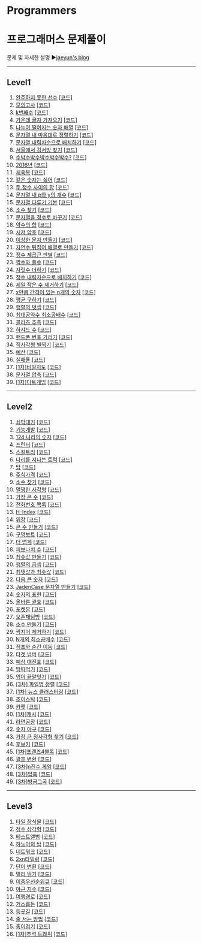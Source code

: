 # Programmers
프로그래머스 문제풀이
======================
문제 및 자세한 설명
▶[jaeyun's blog](https://blog.naver.com/jaeyoon_95)

- - -
## Level1
1.  [완주하지 못한 선수](https://blog.naver.com/jaeyoon_95/221699019215)  [[코드]](https://github.com/jaeyun95/Programmers/blob/master/level1/level1_ex01.py)
2.  [모의고사](https://blog.naver.com/jaeyoon_95/221699270461)  [[코드]](https://github.com/jaeyun95/Programmers/blob/master/level1/level1_ex02.py) 
3.  [k번째수](https://blog.naver.com/jaeyoon_95/221699469800)  [[코드]](https://github.com/jaeyun95/Programmers/blob/master/level1/level1_ex03.py)
4.  [가운데 글자 가져오기](https://blog.naver.com/jaeyoon_95/221699846046)  [[코드]](https://github.com/jaeyun95/Programmers/blob/master/level1/level1_ex04.py)
5.  [나누어 떨어지는 숫자 배열](https://blog.naver.com/jaeyoon_95/221699858266)  [[코드]](https://github.com/jaeyun95/Programmers/blob/master/level1/level1_ex05.py)
6.  [문자열 내 마음대로 정렬하기](https://blog.naver.com/jaeyoon_95/221699888733)  [[코드]](https://github.com/jaeyun95/Programmers/blob/master/level1/level1_ex06.py)
7.  [문자열 내림차순으로 배치하기](https://blog.naver.com/jaeyoon_95/221700245940)  [[코드]](https://github.com/jaeyun95/Programmers/blob/master/level1/level1_ex07.py)
8.  [서울에서 김서방 찾기](https://blog.naver.com/jaeyoon_95/221700250866)  [[코드]](https://github.com/jaeyun95/Programmers/blob/master/level1/level1_ex08.py)
9.  [수박수박수박수박수박수?](https://blog.naver.com/jaeyoon_95/221700259128)  [[코드]](https://github.com/jaeyun95/Programmers/blob/master/level1/level1_ex09.py)
10. [2016년](https://blog.naver.com/jaeyoon_95/221700919968)  [[코드]](https://github.com/jaeyun95/Programmers/blob/master/level1/level1_ex10.py)
11. [체육복](https://blog.naver.com/jaeyoon_95/221700325034)  [[코드]](https://github.com/jaeyun95/Programmers/blob/master/level1/level1_ex11.py)
12. [같은 숫자는 싫어](https://blog.naver.com/jaeyoon_95/221700989961)  [[코드]](https://github.com/jaeyun95/Programmers/blob/master/level1/level1_ex12.py)
13. [두 정수 사이의 합](https://blog.naver.com/jaeyoon_95/221701842986)  [[코드]](https://github.com/jaeyun95/Programmers/blob/master/level1/level1_ex13.py)
14. [문자열 내 p와 y의 개수](https://blog.naver.com/jaeyoon_95/221701851164)  [[코드]](https://github.com/jaeyun95/Programmers/blob/master/level1/level1_ex14.py)
15. [문자열 다루기 기본](https://blog.naver.com/jaeyoon_95/221701881726)  [[코드]](https://github.com/jaeyun95/Programmers/blob/master/level1/level1_ex15.py)
16. [소수 찾기](https://blog.naver.com/jaeyoon_95/221701907871)  [[코드]](https://github.com/jaeyun95/Programmers/blob/master/level1/level1_ex16.py)
17. [문자열을 정수로 바꾸기](https://blog.naver.com/jaeyoon_95/221701912497)  [[코드]](https://github.com/jaeyun95/Programmers/blob/master/level1/level1_ex17.py)
18. [약수의 합](https://blog.naver.com/jaeyoon_95/221701917837)  [[코드]](https://github.com/jaeyun95/Programmers/blob/master/level1/level1_ex18.py)
19. [시저 암호](https://blog.naver.com/jaeyoon_95/221701946608)  [[코드]](https://github.com/jaeyun95/Programmers/blob/master/level1/level1_ex19.py)
20. [이상한 문자 만들기](https://blog.naver.com/jaeyoon_95/221701964701)  [[코드]](https://github.com/jaeyun95/Programmers/blob/master/level1/level1_ex20.py)
21. [자연수 뒤집어 배열로 만들기](https://blog.naver.com/jaeyoon_95/221702314193)  [[코드]](https://github.com/jaeyun95/Programmers/blob/master/level1/level1_ex21.py)
22. [정수 제곱근 판별](https://blog.naver.com/jaeyoon_95/221702322437)  [[코드]](https://github.com/jaeyun95/Programmers/blob/master/level1/level1_ex22.py)
23. [짝수와 홀수](https://blog.naver.com/jaeyoon_95/221702328242)  [[코드]](https://github.com/jaeyun95/Programmers/blob/master/level1/level1_ex23.py)
24. [자릿수 더하기](https://blog.naver.com/jaeyoon_95/221702330434)  [[코드]](https://github.com/jaeyun95/Programmers/blob/master/level1/level1_ex24.py)
25. [정수 내림차순으로 배치하기](https://blog.naver.com/jaeyoon_95/221702339224)  [[코드]](https://github.com/jaeyun95/Programmers/blob/master/level1/level1_ex25.py)
26. [제일 작은 수 제거하기](https://blog.naver.com/jaeyoon_95/221702344613)  [[코드]](https://github.com/jaeyun95/Programmers/blob/master/level1/level1_ex26.py)
27. [x만큼 간격이 있는 n개의 숫자](https://blog.naver.com/jaeyoon_95/221702388000)  [[코드]](https://github.com/jaeyun95/Programmers/blob/master/level1/level1_ex27.py)
28. [평균 구하기](https://blog.naver.com/jaeyoon_95/221702389440)  [[코드]](https://github.com/jaeyun95/Programmers/blob/master/level1/level1_ex28.py)
29. [행렬의 덧셈](https://blog.naver.com/jaeyoon_95/221702392168)  [[코드]](https://github.com/jaeyun95/Programmers/blob/master/level1/level1_ex29.py)
30. [최대공약수 최소공배수](https://blog.naver.com/jaeyoon_95/221702934952)  [[코드]](https://github.com/jaeyun95/Programmers/blob/master/level1/level1_ex30.py)
31. [콜라츠 추측](https://blog.naver.com/jaeyoon_95/221702944016)  [[코드]](https://github.com/jaeyun95/Programmers/blob/master/level1/level1_ex31.py)
32. [하샤드 수](https://blog.naver.com/jaeyoon_95/221702965068)  [[코드]](https://github.com/jaeyun95/Programmers/blob/master/level1/level1_ex32.py)
33. [핸드폰 번호 가리기](https://blog.naver.com/jaeyoon_95/221702971014)  [[코드]](https://github.com/jaeyun95/Programmers/blob/master/level1/level1_ex33.py)
34. [직사각형 별찍기](https://blog.naver.com/jaeyoon_95/221702974781)  [[코드]](https://github.com/jaeyun95/Programmers/blob/master/level1/level1_ex34.py)
35. [예산](https://blog.naver.com/jaeyoon_95/221702984724)  [[코드]](https://github.com/jaeyun95/Programmers/blob/master/level1/level1_ex35.py)
36. [실패율](https://blog.naver.com/jaeyoon_95/221703160358)  [[코드]](https://github.com/jaeyun95/Programmers/blob/master/level1/level1_ex36.py)
37. [[1차]비밀지도](https://blog.naver.com/jaeyoon_95/221703901363)  [[코드]](https://github.com/jaeyun95/Programmers/blob/master/level1/level1_ex37.py)
38. [문자열 압축](https://blog.naver.com/jaeyoon_95/221704595432)  [[코드]](https://github.com/jaeyun95/Programmers/blob/master/level1/level1_ex38.py)
39. [[1차]다트게임](https://blog.naver.com/jaeyoon_95/221705684027)  [[코드]](https://github.com/jaeyun95/Programmers/blob/master/level1/level1_ex39.py)



- - -
## Level2
1.  [쇠막대기](https://blog.naver.com/jaeyoon_95/221706844637)  [[코드]](https://github.com/jaeyun95/Programmers/blob/master/level2/level2_ex01.py)
2.  [기능개발](https://blog.naver.com/jaeyoon_95/221707653375)  [[코드]](https://github.com/jaeyun95/Programmers/blob/master/level2/level2_ex02.py)
3.  [124 나라의 숫자](https://blog.naver.com/jaeyoon_95/221707757271)  [[코드]](https://github.com/jaeyun95/Programmers/blob/master/level2/level2_ex03.py)
4.  [프린터](https://blog.naver.com/jaeyoon_95/221709023552)  [[코드]](https://github.com/jaeyun95/Programmers/blob/master/level2/level2_ex04.py)
5.  [스킬트리](https://blog.naver.com/jaeyoon_95/221709073751)  [[코드]](https://github.com/jaeyun95/Programmers/blob/master/level2/level2_ex05.py)
6.  [다리를 지나는 트럭](https://blog.naver.com/jaeyoon_95/221709671603)  [[코드]](https://github.com/jaeyun95/Programmers/blob/master/level2/level2_ex06.py)
7.  [탑](https://blog.naver.com/jaeyoon_95/221709722872)  [[코드]](https://github.com/jaeyun95/Programmers/blob/master/level2/level2_ex07.py)
8.  [주식가격](https://blog.naver.com/jaeyoon_95/221710257547)  [[코드]](https://github.com/jaeyun95/Programmers/blob/master/level2/level2_ex08.py)
9.  [소수 찾기](https://blog.naver.com/jaeyoon_95/221710304533)  [[코드]](https://github.com/jaeyun95/Programmers/blob/master/level2/level2_ex09.py)
10. [멀쩡한 사각형](https://blog.naver.com/jaeyoon_95/221710431145)  [[코드]](https://github.com/jaeyun95/Programmers/blob/master/level2/level2_ex10.py)
11. [가장 큰 수](https://blog.naver.com/jaeyoon_95/221710712059)  [[코드]](https://github.com/jaeyun95/Programmers/blob/master/level2/level2_ex11.py)
12. [전화번호 목록](https://blog.naver.com/jaeyoon_95/221711145601)  [[코드]](https://github.com/jaeyun95/Programmers/blob/master/level2/level2_ex12.py)
13. [H-Index](https://blog.naver.com/jaeyoon_95/221713123395)  [[코드]](https://github.com/jaeyun95/Programmers/blob/master/level2/level2_ex13.py)
14. [위장](https://blog.naver.com/jaeyoon_95/221713151751)  [[코드]](https://github.com/jaeyun95/Programmers/blob/master/level2/level2_ex14.py)
15. [큰 수 만들기](https://blog.naver.com/jaeyoon_95/221713839265)  [[코드]](https://github.com/jaeyun95/Programmers/blob/master/level2/level2_ex15.py)
16. [구명보트](https://blog.naver.com/jaeyoon_95/221720517205)  [[코드]](https://github.com/jaeyun95/Programmers/blob/master/level2/level2_ex16.py)
17. [더 맵게](https://blog.naver.com/jaeyoon_95/221721020616)  [[코드]](https://github.com/jaeyun95/Programmers/blob/master/level2/level2_ex17.py)
18. [피보나치 수](https://blog.naver.com/jaeyoon_95/221721567290)  [[코드]](https://github.com/jaeyun95/Programmers/blob/master/level2/level2_ex18.py)
19. [최솟값 만들기](https://blog.naver.com/jaeyoon_95/221722045583)  [[코드]](https://github.com/jaeyun95/Programmers/blob/master/level2/level2_ex19.py)
20. [행렬의 곱셈](https://blog.naver.com/jaeyoon_95/221722145960)  [[코드]](https://github.com/jaeyun95/Programmers/blob/master/level2/level2_ex20.py)
21. [최댓값과 최솟값](https://blog.naver.com/jaeyoon_95/221722312233)  [[코드]](https://github.com/jaeyun95/Programmers/blob/master/level2/level2_ex21.py)
22. [다음 큰 숫자](https://blog.naver.com/jaeyoon_95/221722371771)  [[코드]](https://github.com/jaeyun95/Programmers/blob/master/level2/level2_ex22.py)
23. [JadenCase 문자열 만들기](https://blog.naver.com/jaeyoon_95/221722522524)  [[코드]](https://github.com/jaeyun95/Programmers/blob/master/level2/level2_ex23.py)
24. [숫자의 표현](https://blog.naver.com/jaeyoon_95/221723203367)  [[코드]](https://github.com/jaeyun95/Programmers/blob/master/level2/level2_ex24.py)
25. [올바른 괄호](https://blog.naver.com/jaeyoon_95/221724204642)  [[코드]](https://github.com/jaeyun95/Programmers/blob/master/level2/level2_ex25.py)
26. [포켓몬](https://blog.naver.com/jaeyoon_95/221725010773)  [[코드]](https://github.com/jaeyun95/Programmers/blob/master/level2/level2_ex26.py)
27. [오픈채팅방](https://blog.naver.com/jaeyoon_95/221727380483)  [[코드]](https://github.com/jaeyun95/Programmers/blob/master/level2/level2_ex27.py)
28. [소수 만들기](https://blog.naver.com/jaeyoon_95/221729372948)  [[코드]](https://github.com/jaeyun95/Programmers/blob/master/level2/level2_ex28.py)
29. [짝지어 제거하기](https://blog.naver.com/jaeyoon_95/221731751622)  [[코드]](https://github.com/jaeyun95/Programmers/blob/master/level2/level2_ex29.py)
30. [N개의 최소공배수](https://blog.naver.com/jaeyoon_95/221732097330)  [[코드]](https://github.com/jaeyun95/Programmers/blob/master/level2/level2_ex30.py)
31. [점프와 순간 이동](https://blog.naver.com/jaeyoon_95/221732118920)  [[코드]](https://github.com/jaeyun95/Programmers/blob/master/level2/level2_ex31.py)
32. [타겟 넘버](https://blog.naver.com/jaeyoon_95/221732162754)  [[코드]](https://github.com/jaeyun95/Programmers/blob/master/level2/level2_ex32.py)
33. [예상 대진표](https://blog.naver.com/jaeyoon_95/221733001984)  [[코드]](https://github.com/jaeyun95/Programmers/blob/master/level2/level2_ex33.py)
34. [땅따먹기](https://blog.naver.com/jaeyoon_95/221736714900)  [[코드]](https://github.com/jaeyun95/Programmers/blob/master/level2/level2_ex34.py)
35. [영어 끝말잇기](https://blog.naver.com/jaeyoon_95/221738180940)  [[코드]](https://github.com/jaeyun95/Programmers/blob/master/level2/level2_ex35.py)
36. [[3차] 파일명 정렬](https://blog.naver.com/jaeyoon_95/221738445434)  [[코드]](https://github.com/jaeyun95/Programmers/blob/master/level2/level2_ex36.py)
37. [[1차] 뉴스 클러스터링](https://blog.naver.com/jaeyoon_95/221740577229)  [[코드]](https://github.com/jaeyun95/Programmers/blob/master/level2/level2_ex37.py)
38. [조이스틱](https://blog.naver.com/jaeyoon_95/221740770765)  [[코드]](https://github.com/jaeyun95/Programmers/blob/master/level2/level2_ex38.py)
39. [카펫](https://blog.naver.com/jaeyoon_95/221742960068)  [[코드]](https://github.com/jaeyun95/Programmers/blob/master/level2/level2_ex39.py)
40. [[1차]캐시](https://blog.naver.com/jaeyoon_95/221751139542)  [[코드]](https://github.com/jaeyun95/Programmers/blob/master/level2/level2_ex40.py)
41. [라면공장](https://blog.naver.com/jaeyoon_95/221751307557)  [[코드]](https://github.com/jaeyun95/Programmers/blob/master/level2/level2_ex41.py)
42. [숫자 야구](https://blog.naver.com/jaeyoon_95/221752696659)  [[코드]](https://github.com/jaeyun95/Programmers/blob/master/level2/level2_ex42.py)
43. [가장 큰 정사각형 찾기](https://blog.naver.com/jaeyoon_95/221753752967)  [[코드]](https://github.com/jaeyun95/Programmers/blob/master/level2/level2_ex43.py)
44. [후보키](https://blog.naver.com/jaeyoon_95/221756357659)  [[코드]](https://github.com/jaeyun95/Programmers/blob/master/level2/level2_ex44.py)
45. [[1차]프렌즈4블록](https://blog.naver.com/jaeyoon_95/221757680690)  [[코드]](https://github.com/jaeyun95/Programmers/blob/master/level2/level2_ex45.py)
46. [괄호 변환](https://blog.naver.com/jaeyoon_95/221757771820)  [[코드]](https://github.com/jaeyun95/Programmers/blob/master/level2/level2_ex46.py)
47. [[3차]n진수 게임](https://blog.naver.com/jaeyoon_95/221757873570)  [[코드]](https://github.com/jaeyun95/Programmers/blob/master/level2/level2_ex47.py)
48. [[3차]압축](https://blog.naver.com/jaeyoon_95/221757982665)  [[코드]](https://github.com/jaeyun95/Programmers/blob/master/level2/level2_ex48.py)
49. [[3차]방금그곡](https://blog.naver.com/jaeyoon_95/221758073646)  [[코드]](https://github.com/jaeyun95/Programmers/blob/master/level2/level2_ex49.py)



- - -
## Level3
1.  [타일 장식물](https://blog.naver.com/jaeyoon_95/221758398813)  [[코드]](https://github.com/jaeyun95/Programmers/blob/master/level3/level3_ex01.py)
2.  [정수 삼각형](https://blog.naver.com/jaeyoon_95/221758478794)  [[코드]](https://github.com/jaeyun95/Programmers/blob/master/level3/level3_ex02.py)
3.  [베스트앨범](https://blog.naver.com/jaeyoon_95/221760776925)  [[코드]](https://github.com/jaeyun95/Programmers/blob/master/level3/level3_ex03.py)
4.  [하노이의 탑](https://blog.naver.com/jaeyoon_95/221762231876)  [[코드]](https://github.com/jaeyun95/Programmers/blob/master/level3/level3_ex04.py)
5.  [네트워크](https://blog.naver.com/jaeyoon_95/221763404171)  [[코드]](https://github.com/jaeyun95/Programmers/blob/master/level3/level3_ex05.py)
6.  [2xn타일링](https://blog.naver.com/jaeyoon_95/221764711037)  [[코드]](https://github.com/jaeyun95/Programmers/blob/master/level3/level3_ex06.py)
7.  [단어 변환](https://blog.naver.com/jaeyoon_95/221766184665)  [[코드]](https://github.com/jaeyun95/Programmers/blob/master/level3/level3_ex07.py)
8.  [멀리 뛰기](https://blog.naver.com/jaeyoon_95/221767418830)  [[코드]](https://github.com/jaeyun95/Programmers/blob/master/level3/level3_ex08.py)
9.  [이중우선순위큐](https://blog.naver.com/jaeyoon_95/221768909836)  [[코드]](https://github.com/jaeyun95/Programmers/blob/master/level3/level3_ex09.py)
10.  [야근 지수](https://blog.naver.com/jaeyoon_95/221771417379)  [[코드]](https://github.com/jaeyun95/Programmers/blob/master/level3/level3_ex10.py)
11.  [여행경로](https://blog.naver.com/jaeyoon_95/221776615215)  [[코드]](https://github.com/jaeyun95/Programmers/blob/master/level3/level3_ex11.py)
12.  [거스름돈](https://blog.naver.com/jaeyoon_95/221777150657)  [[코드]](https://github.com/jaeyun95/Programmers/blob/master/level3/level3_ex12.py)
13.  [등굣길](https://blog.naver.com/jaeyoon_95/221777899359)  [[코드]](https://github.com/jaeyun95/Programmers/blob/master/level3/level3_ex13.py)
14.  [줄 서는 방법](https://blog.naver.com/jaeyoon_95/221781918942)  [[코드]](https://github.com/jaeyun95/Programmers/blob/master/level3/level3_ex14.py)
15.  [종이접기](https://blog.naver.com/jaeyoon_95/221783992818)  [[코드]](https://github.com/jaeyun95/Programmers/blob/master/level3/level3_ex15.py)
16.  [[1차]추석 트래픽](https://blog.naver.com/jaeyoon_95/221785623474)  [[코드]](https://github.com/jaeyun95/Programmers/blob/master/level3/level3_ex16.py)